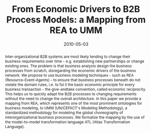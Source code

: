 ---
abstract: Inter-organizational B2B systems are most likely tending to change their
  business requirements over time - e.g. establishing new partnerships or change existing
  ones. The problem is that business analysts design the business processes from scratch,
  disregarding the economic drivers of the business network. We propose to use business
  modeling techniques - such as REA (Resource-Event-Agents) - to ensure that business
  processes beneath do not violate the domain rules, i.e. to ful ll the basic economic
  principle for every business transaction - the give-andtake convention, called economic
  reciprocity. This helps us to quickly adapt the B2B processes to changing requirements
  without the need to change the overall architecture. In this paper we provide a
  mapping from REA, which represents one of the most prominent ontologies for business
  modeling, to UMM (UN/CEFACT's Modeling Methodology), a standardized methodology
  for modeling the global choreography of interorganizational business processes.
  We formalize the mapping by the use of the model-to-model transformation language
  ATL (Atlas Transformation Language).
authors:
- Christian Huemer
- Thomas Motal
- Rainer Schuster
- Hannes Werthner
date: '2010-05-03'
featured: false
links:
- name: Publik
  url: https://publik.tuwien.ac.at/showentry.php?ID=190846&lang=2
publication: 'Talk: Business Information Systems 2010, Berlin; 05-03-2010 - 05-05-2010;
  in: "Business Information Systems 13th International Conference, BIS 2010, Berlin,
  Germany, May 3-5, 2010. Proceedings", Springer Berlin Heidelberg, (2010), ISBN:
  978-3-642-12813-4; 119 - 132'
publication_types:
- '1'
publishDate: '2010-05-03'
title: 'From Economic Drivers to B2B Process Models: a Mapping from REA to UMM'
url_pdf: http://publik.tuwien.ac.at/files/PubDat_190846.pdf
---